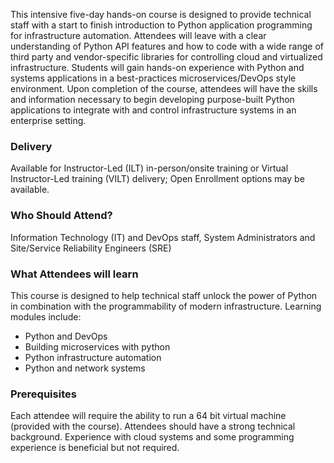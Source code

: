 <!-- Python for IaaS Automation -->

This intensive five-day hands-on course is designed to provide technical staff with a start to finish introduction to Python application programming for infrastructure automation. Attendees will leave with a clear understanding of Python API features and how to code with a wide range of third party and vendor-specific libraries for controlling cloud and virtualized infrastructure. Students will gain hands-on experience with Python and systems applications in a best-practices microservices/DevOps style environment. Upon completion of the course, attendees will have the skills and information necessary to begin developing purpose-built Python applications to integrate with and control infrastructure systems in an enterprise setting.


### Delivery

Available for Instructor-Led (ILT) in-person/onsite training or Virtual Instructor-Led training (VILT) delivery; Open Enrollment options may be available.


### Who Should Attend?

Information Technology (IT) and DevOps staff, System Administrators and Site/Service Reliability Engineers (SRE)


### What Attendees will learn

This course is designed to help technical staff unlock the power of Python in combination with the programmability of
modern infrastructure. Learning modules include:

- Python and DevOps
- Building microservices with python
- Python infrastructure automation
- Python and network systems


### Prerequisites

Each attendee will require the ability to run a 64 bit virtual machine (provided with the course). Attendees should have a strong technical background. Experience with cloud systems and some programming experience is beneficial but not required.
